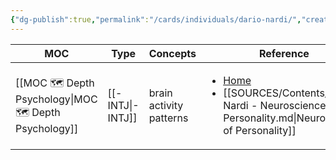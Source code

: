 ```yaml
---
{"dg-publish":true,"permalink":"/cards/individuals/dario-nardi/","created":"2023-02-18T15:53:01.848+01:00","updated":"2023-04-29T16:59:41.194+02:00"}
---
```


| MOC                                                    | Type                | Concepts                | Reference                                                                                                                                                            |
| ------------------------------------------------------ | ------------------- | ----------------------- | -------------------------------------------------------------------------------------------------------------------------------------------------------------------- |
| [[MOC 🗺️ Depth Psychology\|MOC 🗺️ Depth Psychology]] | [[-INTJ\|-INTJ]] | brain activity patterns | <ul><li>[Home](http://www.darionardi.com/vpc.html)</li><li>[[SOURCES/Contents/Dario Nardi - Neuroscience of Personality.md\\|Neuroscience of Personality]]</li></ul> |

